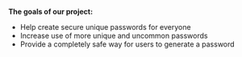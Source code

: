 **The goals of our project:**
- Help create secure unique passwords for everyone
- Increase use of more unique and uncommon passwords
- Provide a completely safe way for users to generate a password

